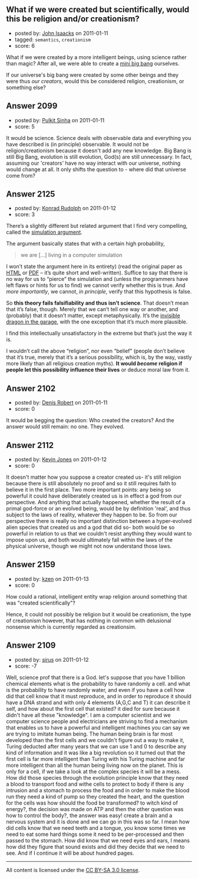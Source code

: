 ## What if we were created but scientifically, would this be religion and/or creationism?

- posted by: [John Isaacks](https://stackexchange.com/users/-1/395-john-isaacks) on 2011-01-11
- tagged: `semantics`, `creationism`
- score: 6

What if we were created by a more intelligent beings, using science rather than magic? After all, we were able to create a [mini big bang][1] ourselves. 

If our universe's big bang were created by some other beings and they were thus *our creators*, would this be considered religion, creationism, or something else?

  [1]: http://www.geek.com/articles/geek-cetera/large-hadron-collider-successfully-creates-first-mini-big-bang-2010119/


## Answer 2099

- posted by: [Pulkit Sinha](https://stackexchange.com/users/-1/23-pulkit-sinha) on 2011-01-11
- score: 5

<p>It would be science. Science deals with observable data and everything you have described is (in principle) observable. It would not be religion/creationism because it doesn't add any new knowledge. Big Bang is still Big Bang, evolution is still evolution, God(s) are still unnecessary. In fact, assuming our 'creators' have no way interact with our universe, nothing would change at all. It only shifts the question to - where did that universe come from?</p>



## Answer 2125

- posted by: [Konrad Rudolph](https://stackexchange.com/users/-1/82-konrad-rudolph) on 2011-01-12
- score: 3

<p>There’s a slightly different but related argument that I find very compelling, called the <a href="http://www.simulation-argument.com/" rel="nofollow">simulation argument</a>.</p>

<p>The argument basically states that with a certain high probability,</p>

<blockquote>
  <p>we are […] living in a computer simulation</p>
</blockquote>

<p>I won’t state the argument here in its entirety) (read the original paper as <a href="http://www.simulation-argument.com/simulation.html" rel="nofollow">HTML</a> or <a href="http://www.simulation-argument.com/simulation.pdf" rel="nofollow">PDF</a> – it’s quite short and well-written). Suffice to say that there is no way for us to “pierce” the simulation and (unless the programmers have left flaws or hints for us to find) we cannot verify whether this is true. And <em>more importantly</em>, we cannot, <em>in principle</em>, verify that this hypothesis is false.</p>

<p>So <strong>this theory fails falsifiability and thus isn’t science</strong>. That doesn’t mean that it’s false, though. Merely that we can’t tell one way or another, and (probably) that it doesn’t matter, except metaphysically. It’s the <a href="http://godlessgeeks.com/LINKS/Dragon.htm" rel="nofollow">invisible dragon in the garage</a>, with the one exception that it’s much more plausible.</p>

<p>I find this intellectually unsatisfactory in the extreme but that’s just the way it is.</p>

<p>I wouldn’t call the above “religion”, nor even “belief” (people don’t believe that it’s true, merely that it’s a serious possibility, which is, by the way, vastly more likely than all religious creation myths). <strong>It would <em>become</em> religion if people let this possibility influence their lives</strong> or deduce moral law from it.</p>



## Answer 2102

- posted by: [Denis Robert](https://stackexchange.com/users/-1/122-denis-robert) on 2011-01-11
- score: 0

<p>It would be begging the question: Who created the creators? And the answer would still remain: no one. They evolved.</p>



## Answer 2112

- posted by: [Kevin Jones](https://stackexchange.com/users/-1/186-kevin-jones) on 2011-01-12
- score: 0

<p>It doesn't matter how you suppose a creator created us- it's still religion because there is still absolutely no proof and so it still requires faith to believe it in the first place.  Two more important points: any being so powerful it could have deliberately created us is in effect a god from our perspective.  And anything that actually happened, whether the result of a primal god-force or an evolved being, would be by definition 'real', and thus subject to the laws of reality, whatever they happen to be.  So from our perspective there is really no important distinction between a hyper-evolved alien species that created us and a god that did so- both would be so powerful in relation to us that we couldn't resist anything they would want to impose upon us, and both would ultimately fall within the laws of the physical universe, though we might not now understand those laws.  </p>



## Answer 2159

- posted by: [kzen](https://stackexchange.com/users/-1/808-kzen) on 2011-01-13
- score: 0

<p>How could a rational, intelligent entity wrap religion around something that was "created scientifically"?</p>

<p>Hence, it could not possibly be religion but it would be creationism, the type of creationism however, that has nothing in common with delusional nonsense which is currently regarded as creationsim.</p>



## Answer 2109

- posted by: [sirus](https://stackexchange.com/users/-1/778-sirus) on 2011-01-12
- score: -7

<p>Well, science prof that there is a God. let's suppose that you have 1 billion chemical elements what is the probability to have randomly a cell. and what is the probability to have randomly water, and even if you have a cell how did that cell know that it must reproduce, and in order to reproduce it should have a DNA strand and with only 4 elements (A,G,C and T) it can describe it self, and how about the first cell that existed? it died for sure because it didn't have all these "knowledge". 
I am a computer scientist and we computer science people and electricians are striving to find a mechanism that enables us to have a powerful and intelligent machines you can say we are trying to imitate human being. The human being brain is far most developed than the first cells and we couldn't figure out a way to make it, Turing deducted after many years that we can use 1 and 0 to describe any kind of information and it was like a big revolution so it turned out that the first cell is far more intelligent than Turing with his Turing machine and far more intelligent than all the human being living now on the planet.
This is only for a cell, if we take a look at the complex species it will be a mess.
How did those species through the evolution principle know that they need a blood to transport food and withe cells to protect to body if there is any intrusion and a stomach to process the food and in order to make the blood run they need a kind of pump so they created the heart, and the question for the cells was how should the food be transformed? to witch kind of energy?, the decision was made on ATP and then the other question was how to control the body?, the answer was easy! create a brain and a nervous system and it is done and we can go in this was so far.
I mean how did cells know that we need teeth and a tongue, you know some times we need to eat some hard things some it need to be per-processed and then passed to the stomach.
How did know that we need eyes and ears, I  means how did they figure that sound exists and did they decide that we need to see.
And if I continue it will be about hundred pages.</p>




---

All content is licensed under the [CC BY-SA 3.0 license](https://creativecommons.org/licenses/by-sa/3.0/).
